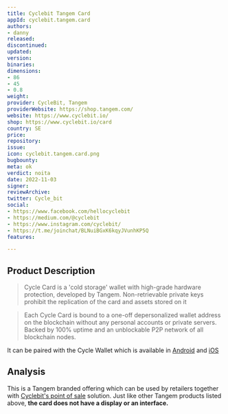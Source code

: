```yaml
---
title: Cyclebit Tangem Card
appId: cyclebit.tangem.card
authors:
- danny
released: 
discontinued: 
updated: 
version: 
binaries: 
dimensions:
- 86
- 45
- 0.8
weight: 
provider: CycleBit, Tangem
providerWebsite: https://shop.tangem.com/
website: https://www.cyclebit.io/
shop: https://www.cyclebit.io/card
country: SE
price: 
repository: 
issue: 
icon: cyclebit.tangem.card.png
bugbounty: 
meta: ok
verdict: noita
date: 2022-11-03
signer: 
reviewArchive: 
twitter: Cycle_bit
social:
- https://www.facebook.com/hellocyclebit
- https://medium.com/@cyclebit
- https://www.instagram.com/cyclebit/
- https://t.me/joinchat/BLNuiBGxK6kqyJVunhKP5Q
features: 

---
```


## Product Description 

> Cycle Card is a 'cold storage' wallet with high-grade hardware protection, developed by Tangem. Non-retrievable private keys prohibit the replication of the card and assets stored on it

> Each Cycle Card is bound to a one-off depersonalized wallet address on the blockchain without any personal accounts or private servers. Backed by 100% uptime and an unblockable P2P network of all blockchain nodes.

It can be paired with the Cycle Wallet which is available in [Android](https://play.google.com/store/apps/details?id=io.cyclebit.wallet) and [iOS](https://apps.apple.com/us/app/cycle-wallet/id1533957295)

## Analysis 

This is a Tangem branded offering which can be used by retailers together with [Cyclebit's point of sale](https://www.cyclebit.io/pos) solution. Just like other Tangem products listed above, **the card does not have a display or an interface.** 